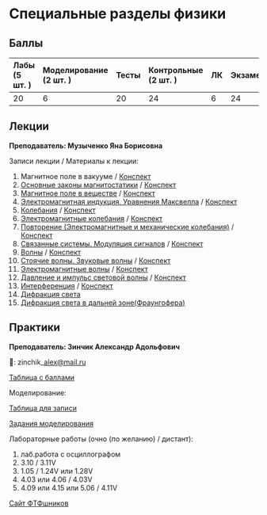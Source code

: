 # Специальные разделы физики

## Баллы

| Лабы \(5 шт. \) | Моделирование \(2 шт. \) | Тесты | Контрольные \(2 шт. \) | ЛК | Экзамен |
| :--- | :--- | :--- | :--- | :--- | :--- |
| 20 | 6 | 20 | 24 | 6 | 24 |

## Лекции

**Преподаватель: Музыченко Яна Борисовна**

Записи лекции / Материалы к лекции:

1. Магнитное поле в вакууме / [Конспект](https://drive.google.com/file/d/1Hsb_-xkectRHTJdfmogNOPhqJY4ulm4C/view?usp=sharing)
2. [Основные законы магнитостатики](https://youtu.be/Kg_VI3414Yk) / [Конспект](https://drive.google.com/file/d/1NkpaiO-Wrxq1jU4FoG8_s42Qy8xRVDHh/view?usp=sharing)
3. [Магнитное поле в веществе](https://youtu.be/Uzj6DwszQFA) / [Конспект](https://drive.google.com/file/d/1w5RWkagO2LS1rM4xSkrU4ANT7AojOA8v/view?usp=sharing)
4. [Электромагнитная индукция. Уравнения Максвелла](https://youtu.be/xHJJ3GWBxAI) / [Конспект](https://drive.google.com/file/d/1j_hdH2-0mLYLGMbj3l0jhLxS3BlyA6U9/view?usp=sharing)
5. [Колебания](https://youtu.be/CQCXONFmVSw) / [Конспект](https://drive.google.com/file/d/1w2KuGdGbU4XyDUMB_bygFBNQknIv1dAh/view?usp=sharing)
6. [Электромагнитные колебания](https://youtu.be/PsqAmz1TNAA) / [Конспект](https://drive.google.com/file/d/1Dkam-cZHNYmdmf5n8SXYLKJ5pJObYqYu/view?usp=sharing)
7. [Повторение \(Электромагнитные и механические колебания\)](https://youtu.be/DKDTx0fqTnc) / [Конспект](https://drive.google.com/file/d/1bp3Iw1Pd61kvJaXqTMqWIsNUplF1TRvy/view?usp=sharing)
8. [Связанные системы. Модуляция сигналов](https://youtu.be/4OohRanhUW0) / [Конспект](https://drive.google.com/file/d/1TCewa1ZDwC_6NuM45t6v4ohlZ1WSetxz/view?usp=sharing)
9. [Волны](https://youtu.be/jkxr97Foyv8) / [Конспект](https://drive.google.com/file/d/1W8WFSiJo-CsKV7KTrw-cohGR2bTx_9CZ/view?usp=sharing)
10. [Стоячие волны. Звуковые волны](https://youtu.be/a9YUHa4P6gg) / [Конспект](https://drive.google.com/file/d/1s0fmB3kRl0bxHjHMKmLGhMD1XpFXyqcK/view?usp=sharing)
11. [Электромагнитные волны](https://youtu.be/h4WXUJ-xZ2o) / [Конспект](https://drive.google.com/file/d/1FXoFtpUGAJPmCZ9px10ZYDDJuuvChn8s/view?usp=sharing)
12. [Давление и импульс световой волны](https://youtu.be/58FLhip6Cu0) / [Конспект](https://drive.google.com/file/d/1OJ8GYI6Skf-gcEFKq0_OGZzUjLJPeNKi/view?usp=sharing)
13. [Интерференция](https://youtu.be/X_qfyJqhbog) / [Конспект](https://drive.google.com/file/d/1Gd9Xn4pQLak1OCcEaWwEQfPvTxzPAh-j/view?usp=sharing)
14. [Дифракция света](https://youtu.be/AWoM8kBnUpE)
15. [Дифракция света в дальней зоне\(Фраунгофера\)](https://youtu.be/IhobMSTBQqw)

## Практики

**Преподаватель: Зинчик Александр Адольфович**

📧: zinchik\_alex@mail.ru

[Таблица с баллами](https://docs.google.com/spreadsheets/d/1M5Oej-e-IrN9iHlQCrZrxe8ndbmUQIaXDB2URbR6jEM/edit#gid=0)

Моделирование:

[Таблица для записи](https://docs.google.com/spreadsheets/d/1s46AJ-bGdgiB0xcZ7VcOlyEI0tT2YgQnFSpM0akR9xQ/edit?usp=sharing)

[Задания моделирования](https://drive.google.com/file/d/13Nem0OblJ2_XVs_rbxNb38I9X3bnVQNI/view?usp=sharing)

Лабораторные работы \(очно \(по желанию\) / дистант\):

1. лаб.работа с осциллографом
2. 3.10 / 3.11V
3. 1.05 / 1.24V или 1.28V
4. 4.03 или 4.06 / 4.03V
5. 4.09 или 4.15 или 5.06 / 4.11V

[Сайт ФТФшников](https://study.physics.itmo.ru)

